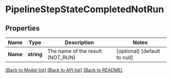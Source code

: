 # PipelineStepStateCompletedNotRun

## Properties
Name | Type | Description | Notes
------------ | ------------- | ------------- | -------------
**Name** | **string** | The name of the result (NOT_RUN) | [optional] [default to null]

[[Back to Model list]](../README.md#documentation-for-models) [[Back to API list]](../README.md#documentation-for-api-endpoints) [[Back to README]](../README.md)

